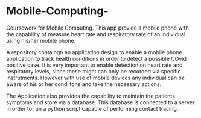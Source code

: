 # Mobile-Computing-
Coursework for Mobile Computing. This app provide a mobile phone with the capability of measure heart rate and respiratory rate of an individual using his/her mobile phone.

A repository containgn an application design to enable a mobile phone application to track health conditions in order to detect a possible COvid positive case.
It is very important to enable detection on heart rate and respiratory levels, since these might can only be recorded via specific instrutments. However with use of mobile devices any individual can be aware of his or her condiitons and take the necessary actions.

The Application also provides the capability to maintain the patients symptoms and store via a database. This database is connected to a server in order to run a python script capable of performing contact tracing.
